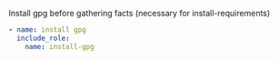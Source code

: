 Install gpg before gathering facts (necessary for install-requirements)

```yaml
- name: install gpg
  include_role:
    name: install-gpg
```
